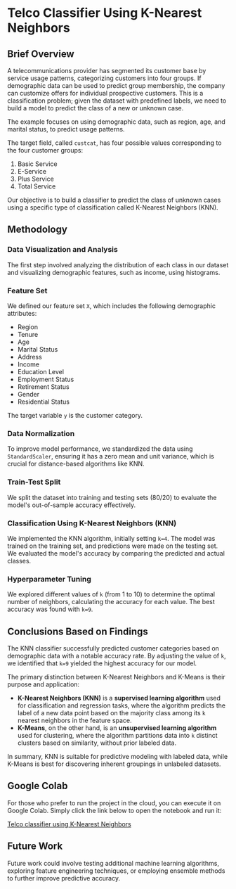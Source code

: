 # Telco Classifier Using K-Nearest Neighbors

## Brief Overview

A telecommunications provider has segmented its customer base by service usage patterns, categorizing customers into four groups. If demographic data can be used to predict group membership, the company can customize offers for individual prospective customers. This is a classification problem; given the dataset with predefined labels, we need to build a model to predict the class of a new or unknown case.

The example focuses on using demographic data, such as region, age, and marital status, to predict usage patterns.

The target field, called `custcat`, has four possible values corresponding to the four customer groups:

1. Basic Service
2. E-Service
3. Plus Service
4. Total Service

Our objective is to build a classifier to predict the class of unknown cases using a specific type of classification called K-Nearest Neighbors (KNN).

## Methodology

### Data Visualization and Analysis

The first step involved analyzing the distribution of each class in our dataset and visualizing demographic features, such as income, using histograms.

### Feature Set

We defined our feature set `X`, which includes the following demographic attributes:
- Region
- Tenure
- Age
- Marital Status
- Address
- Income
- Education Level
- Employment Status
- Retirement Status
- Gender
- Residential Status

The target variable `y` is the customer category.

### Data Normalization

To improve model performance, we standardized the data using `StandardScaler`, ensuring it has a zero mean and unit variance, which is crucial for distance-based algorithms like KNN.

### Train-Test Split

We split the dataset into training and testing sets (80/20) to evaluate the model's out-of-sample accuracy effectively.

### Classification Using K-Nearest Neighbors (KNN)

We implemented the KNN algorithm, initially setting `k=4`. The model was trained on the training set, and predictions were made on the testing set. We evaluated the model's accuracy by comparing the predicted and actual classes.

### Hyperparameter Tuning

We explored different values of `k` (from 1 to 10) to determine the optimal number of neighbors, calculating the accuracy for each value. The best accuracy was found with `k=9`.

## Conclusions Based on Findings

The KNN classifier successfully predicted customer categories based on demographic data with a notable accuracy rate. By adjusting the value of `k`, we identified that `k=9` yielded the highest accuracy for our model.

The primary distinction between K-Nearest Neighbors and K-Means is their purpose and application:
- **K-Nearest Neighbors (KNN)** is a **supervised learning algorithm** used for classification and regression tasks, where the algorithm predicts the label of a new data point based on the majority class among its `k` nearest neighbors in the feature space.
- **K-Means**, on the other hand, is an **unsupervised learning algorithm** used for clustering, where the algorithm partitions data into `k` distinct clusters based on similarity, without prior labeled data.

In summary, KNN is suitable for predictive modeling with labeled data, while K-Means is best for discovering inherent groupings in unlabeled datasets.

## Google Colab

For those who prefer to run the project in the cloud, you can execute it on Google Colab. Simply click the link below to open the notebook and run it:

[Telco classifier using K-Nearest Neighbors](https://colab.research.google.com/drive/1UX8Nurb-bAHR7m0H4VR2M-cFhFqB-D5k?usp=sharing)

## Future Work

Future work could involve testing additional machine learning algorithms, exploring feature engineering techniques, or employing ensemble methods to further improve predictive accuracy.
